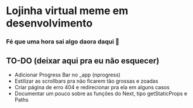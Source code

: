 # Lojinha virtual meme em desenvolvimento  

### Fé que uma hora sai algo daora daqui 🙏  

## TO-DO (deixar aqui pra eu não esquecer)  

- Adicionar Progress Bar no _app (nprogress)
- Estilizar as scrollbars pra não ficarem tão grossas e zoadas
- Criar página de erro 404 e redirecionar pra ela em alguns casos
- Documentar um pouco sobre as funções do Next, tipo getStaticProps e Paths